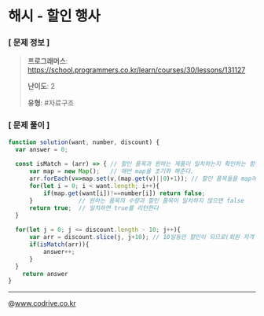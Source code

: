 # 해시 - 할인 행사

### [ 문제 정보 ]
> **프로그래머스**: https://school.programmers.co.kr/learn/courses/30/lessons/131127
> 
> **난이도**: 2
>
> **유형**: #자료구조


### [ 문제 풀이 ]
```JavaScript
function solution(want, number, discount) {
  var answer = 0;
  
  const isMatch = (arr) => { // 할인 품목과 원하는 제품이 일치하는지 확인하는 함수
      var map = new Map();   // 매번 map을 초기화 해준다.
      arr.forEach(v=>map.set(v,(map.get(v)||0)+1)); // 할인 품목들을 map에 셋팅한다.
      for(let i = 0; i < want.length; i++){
          if(map.get(want[i])!==number[i]) return false;
      }             // 원하는 품목의 수량과 할인 품목이 일치하지 않으면 false
      return true;  // 일치하면 true를 리턴한다
  }
  
  for(let j = 0; j <= discount.length - 10; j++){
      var arr = discount.slice(j, j+10); // 10일동안 할인이 되므로(회원 자격 부여) 10개씩 배열을 잘라준다.
      if(isMatch(arr)){
          answer++;
      } 
  }
    return answer
}
```


---
@www.codrive.co.kr